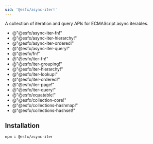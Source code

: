 ```yaml
---
uid: '@esfx/async-iter!'
---
```


A collection of iteration and query APIs for ECMAScript async iterables.

- @"@esfx/async-iter-fn!"
- @"@esfx/async-iter-hierarchy!"
- @"@esfx/async-iter-ordered!"
- @"@esfx/async-iter-query!"
- @"@esfx/fn!"
- @"@esfx/iter-fn!"
- @"@esfx/iter-grouping!"
- @"@esfx/iter-hierarchy!"
- @"@esfx/iter-lookup!"
- @"@esfx/iter-ordered!"
- @"@esfx/iter-page!"
- @"@esfx/iter-query!"
- @"@esfx/equatable!"
- @"@esfx/collection-core!"
- @"@esfx/collections-hashmap!"
- @"@esfx/collections-hashset!"

## Installation

```sh
npm i @esfx/async-iter
```
